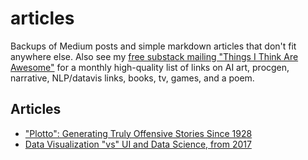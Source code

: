 # articles

Backups of Medium posts and simple markdown articles that don't fit anywhere else.  Also see my [free substack mailing "Things I Think Are Awesome"](https://arnicas.substack.com) for a monthly high-quality list of links on AI art, procgen, narrative, NLP/datavis links, books, tv, games, and a poem.

## Articles

* ["Plotto": Generating Truly Offensive Stories Since 1928](files/2018-10-16_-Plotto---Generating-Truly-Offensive-Stories-Since-1928--26b587f83c07.md)
* [Data Visualization "vs" UI and Data Science, from 2017](files/2017-04-21_Data-Visualization--Versus--UI-and-Data-Science-d59182d58af4.md)
